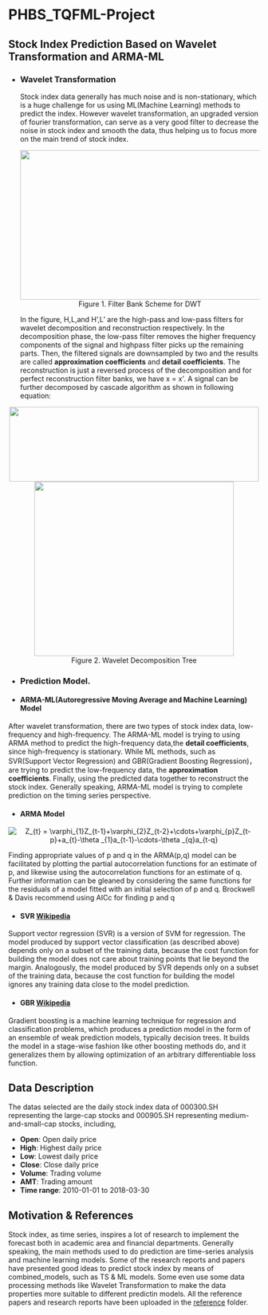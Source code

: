 # PHBS_TQFML-Project

## Stock Index Prediction Based on Wavelet Transformation and ARMA-ML

* ### Wavelet Transformation
  Stock index data generally has much noise and is non-stationary, which is a huge challenge for us using ML(Machine Learning) methods to  predict the index. However wavelet transformation, an upgraded version of fourier transformation, can serve as a very good filter to decrease the noise in stock index and smooth the data, thus helping us to focus more on the main trend of stock index.
  
  <div align=center><img width="800" height="300" src="https://github.com/SunHao95/PHBS_TQFML-Stock-Index-Prediction-Based-on-Wavelet-Transformation-ARIMA-ML-Model/blob/master/images/1.png"/></div>
  <div align=center>Figure 1. Filter Bank Scheme for DWT</div>
  

  In the figure, H,L,and H’,L’ are the high-pass and low-pass filters for wavelet decomposition and reconstruction respectively. In the decomposition phase, the low-pass filter removes the higher frequency components of the signal and highpass filter picks up the remaining parts. Then, the filtered signals are downsampled by two and the results are called __approximation coefficients__ and __detail coefficients__. The reconstruction is just a reversed process of the decomposition and for perfect reconstruction filter banks, we have x = x'. A signal can be further decomposed by cascade algorithm as shown in following equation:

<div align=center><img width="500" height="150" src="https://github.com/SunHao95/PHBS_TQFML-Stock-Index-Prediction-Based-on-Wavelet-Transformation-ARIMA-ML-Model/blob/master/images/3.png"/></div>
 
  
  <div align=center><img width="400" height="350" src="https://github.com/SunHao95/PHBS_TQFML-Stock-Index-Prediction-Based-on-Wavelet-Transformation-ARIMA-ML-Model/blob/master/images/2.png"/></div>
  <div align=center>Figure 2. Wavelet Decomposition Tree</div>


 
  
* ### Prediction Model.
 * #### ARMA-ML(Autoregressive Moving Average and Machine Learning) Model
  
  After wavelet transformation, there are two types of stock index data, low-frequency and high-frequency. The ARMA-ML model is trying to  using ARMA method to predict the high-frequency data,the __detail coefficients__, since high-frequency is stationary. While ML methods, such as SVR(Support Vector Regression) and GBR(Gradient Boosting Regression)，are trying to predict the low-frequency data, the __approximation coefficients__. Finally, using the predicted data together to reconstruct the stock index. Generally speaking, ARMA-ML model is trying to complete prediction on the timing series perspective.
 
 * #### ARMA Model 
 <div align=center><img src="https://latex.codecogs.com/png.latex?\bg_white&space;Z_{t}&space;=&space;\varphi_{1}Z_{t-1}&plus;\varphi_{2}Z_{t-2}&plus;\cdots&plus;\varphi_{p}Z_{t-p}&plus;a_{t}-\theta&space;_{1}a_{t-1}-\cdots-\theta&space;_{q}a_{t-q}" title="Z_{t} = \varphi_{1}Z_{t-1}+\varphi_{2}Z_{t-2}+\cdots+\varphi_{p}Z_{t-p}+a_{t}-\theta _{1}a_{t-1}-\cdots-\theta _{q}a_{t-q}" /></div>

Finding appropriate values of p and q in the ARMA(p,q) model can be facilitated by plotting the partial autocorrelation functions for an estimate of p, and likewise using the autocorrelation functions for an estimate of q. Further information can be gleaned by considering the same functions for the residuals of a model fitted with an initial selection of p and q.
Brockwell & Davis recommend using AICc for finding p and q

* #### SVR [Wikipedia](https://en.wikipedia.org/wiki/Support_vector_machine#Regression)
 Support vector regression (SVR) is a version of SVM for regression. The model produced by support vector classification (as described above) depends only on a subset of the training data, because the cost function for building the model does not care about training points that lie beyond the margin. Analogously, the model produced by SVR depends only on a subset of the training data, because the cost function for building the model ignores any training data close to the model prediction.
 
 * #### GBR [Wikipedia](https://en.wikipedia.org/wiki/Gradient_boosting)
 Gradient boosting is a machine learning technique for regression and classification problems, which produces a prediction model in the form of an ensemble of weak prediction models, typically decision trees. It builds the model in a stage-wise fashion like other boosting methods do, and it generalizes them by allowing optimization of an arbitrary differentiable loss function.




## Data Description
  The datas selected are the daily stock index data of 000300.SH representing the large-cap stocks and 000905.SH representing medium-and-small-cap stocks, including,
  * __Open__: Open daily price
  * __High__: Highest daily price
  * __Low__: Lowest daily price
  * __Close__: Close daily price
  * __Volume__: Trading volume
  * __AMT__: Trading amount
  * __Time range__: 2010-01-01 to 2018-03-30
  
  
##  Motivation & References
Stock index, as time series, inspires a lot of research to implement the forecast both in academic area and financial departments. Generally speaking, the main methods used to do prediction are time-series analysis and machine learning models. Some of the research reports and papers have presented good ideas to predict stock index by means of combined_models, such as TS &  ML models. Some even use some data processing methods like Wavelet Transformation to make the data properties more suitable to different predictin models. All the reference papers and research reports have been uploaded in the  [reference](https://github.com/SunHao95/PHBS_TQFML-StockIndex-Wavelet-Transformation-ARIMA-ML-Model/tree/master/reference) folder.

  
  
  

